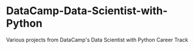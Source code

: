 # DataCamp-Data-Scientist-with-Python
Various projects from DataCamp's Data Scientist with Python Career Track
